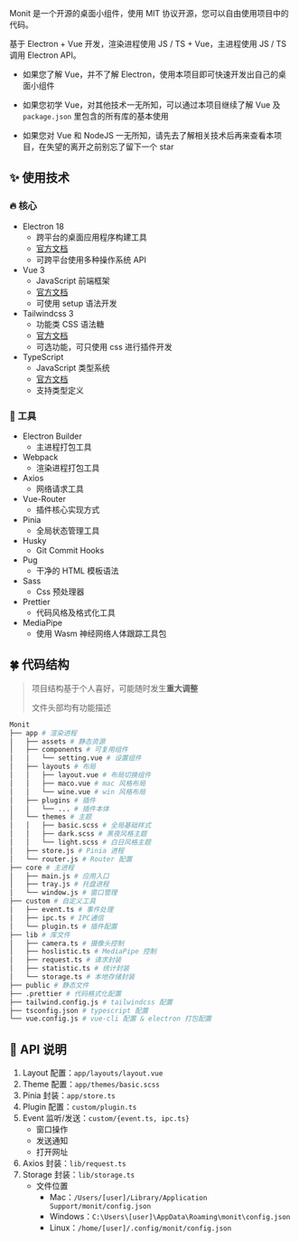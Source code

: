 <!--
 * @Author: fzf404
 * @Date: 2022-08-15 23:02:16
 * @LastEditors: fzf404 nmdfzf404@163.com
 * @LastEditTime: 2022-09-29 13:22:28
 * @Description: Monit 开发指南
-->

Monit 是一个开源的桌面小组件，使用 MIT 协议开源，您可以自由使用项目中的代码。

基于 Electron + Vue 开发，渲染进程使用 JS / TS + Vue，主进程使用 JS / TS 调用 Electron API。

- 如果您了解 Vue，并不了解 Electron，使用本项目即可快速开发出自己的桌面小组件

- 如果您初学 Vue，对其他技术一无所知，可以通过本项目继续了解 Vue 及 `package.json` 里包含的所有库的基本使用

- 如果您对 Vue 和 NodeJS 一无所知，请先去了解相关技术后再来查看本项目，在失望的离开之前别忘了留下一个 star

## ✨ 使用技术

### 🔥 核心

- Electron 18
  - 跨平台的桌面应用程序构建工具
  - [官方文档](https://www.electronjs.org/zh/docs/latest)
  - 可跨平台使用多种操作系统 API
- Vue 3
  - JavaScript 前端框架
  - [官方文档](https://staging-cn.vuejs.org/)
  - 可使用 setup 语法开发
- Tailwindcss 3
  - 功能类 CSS 语法糖
  - [官方文档](https://www.tailwindcss.cn/docs)
  - 可选功能，可只使用 css 进行插件开发
- TypeScript
  - JavaScript 类型系统
  - [官方文档](https://www.tslang.cn/docs/home.html)
  - 支持类型定义

### 🔧 工具

- Electron Builder
  - 主进程打包工具
- Webpack
  - 渲染进程打包工具
- Axios
  - 网络请求工具
- Vue-Router
  - 插件核心实现方式
- Pinia
  - 全局状态管理工具
- Husky
  - Git Commit Hooks
- Pug
  - 干净的 HTML 模板语法
- Sass
  - Css 预处理器
- Prettier
  - 代码风格及格式化工具
- MediaPipe
  - 使用 Wasm 神经网络人体跟踪工具包

## 🍀 代码结构

> 项目结构基于个人喜好，可能随时发生**重大调整**
>
> 文件头部均有功能描述

```bash
Monit
├── app # 渲染进程
│   ├── assets # 静态资源
│   ├── components # 可复用组件
│   │   └── setting.vue # 设置组件
│   ├── layouts # 布局
│   │   ├── layout.vue # 布局切换组件
│   │   ├── maco.vue # mac 风格布局
│   │   └── wine.vue # win 风格布局
│   ├── plugins # 插件
│   │   └── ... # 插件本体
│   └── themes # 主题
│   │   ├── basic.scss # 全局基础样式
│   │   ├── dark.scss # 黑夜风格主题
│   │   └── light.scss # 白日风格主题
│   ├── store.js # Pinia 进程
│   └── router.js # Router 配置
├── core # 主进程
│   ├── main.js # 应用入口
│   ├── tray.js # 托盘进程
│   └── window.js # 窗口管理
├── custom # 自定义工具
│   ├── event.ts # 事件处理
│   ├── ipc.ts # IPC通信
│   └── plugin.ts # 插件配置
├── lib # 库文件
│   ├── camera.ts # 摄像头控制
│   ├── hoslistic.ts # MediaPipe 控制
│   ├── request.ts # 请求封装
│   ├── statistic.ts # 统计封装
│   └── storage.ts # 本地存储封装
├── public # 静态文件
├── .prettier # 代码格式化配置
├── tailwind.config.js # tailwindcss 配置
├── tsconfig.json # typescript 配置
└── vue.config.js # vue-cli 配置 & electron 打包配置
```

## 🍻 API 说明

1. Layout 配置：`app/layouts/layout.vue`
2. Theme 配置：`app/themes/basic.scss`
3. Pinia 封装：`app/store.ts`
4. Plugin 配置：`custom/plugin.ts`
5. Event 监听/发送：`custom/{event.ts, ipc.ts}`
   - 窗口操作
   - 发送通知
   - 打开网址
6. Axios 封装：`lib/request.ts`
7. Storage 封装：`lib/storage.ts`
   - 文件位置
     - Mac：`/Users/[user]/Library/Application Support/monit/config.json`
     - Windows：`C:\Users\[user]\AppData\Roaming\monit\config.json`
     - Linux：`/home/[user]/.config/monit/config.json`
